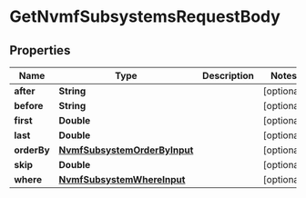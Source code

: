 

# GetNvmfSubsystemsRequestBody


## Properties

Name | Type | Description | Notes
------------ | ------------- | ------------- | -------------
**after** | **String** |  |  [optional]
**before** | **String** |  |  [optional]
**first** | **Double** |  |  [optional]
**last** | **Double** |  |  [optional]
**orderBy** | [**NvmfSubsystemOrderByInput**](NvmfSubsystemOrderByInput.md) |  |  [optional]
**skip** | **Double** |  |  [optional]
**where** | [**NvmfSubsystemWhereInput**](NvmfSubsystemWhereInput.md) |  |  [optional]



